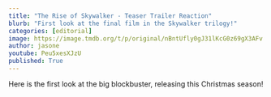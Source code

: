 ```yaml
---
title: "The Rise of Skywalker - Teaser Trailer Reaction"
blurb: "First look at the final film in the Skywalker trilogy!"
categories: [editorial]
image: https://image.tmdb.org/t/p/original/nBntUfly0gJ31lKcG0z69gX3AFv.jpg
author: jasone
youtube: Peu5xesXJzU
published: True
---
```

Here is the first look at the big blockbuster, releasing this Christmas season!
